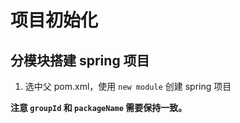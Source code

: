 # 项目初始化

## 分模块搭建 spring 项目

1. 选中父 pom.xml，使用 `new module` 创建 spring 项目

<strong>注意 `groupId` 和 `packageName` 需要保持一致。</strong>